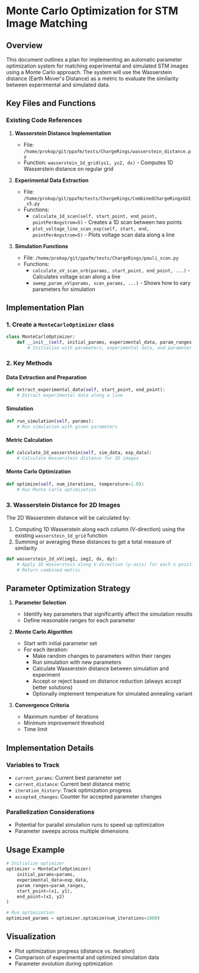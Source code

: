 # Monte Carlo Optimization for STM Image Matching

## Overview

This document outlines a plan for implementing an automatic parameter optimization system for matching experimental and simulated STM images using a Monte Carlo approach. The system will use the Wasserstein distance (Earth Mover's Distance) as a metric to evaluate the similarity between experimental and simulated data.

## Key Files and Functions

### Existing Code References

1. **Wasserstein Distance Implementation**
   - File: `/home/prokop/git/ppafm/tests/ChargeRings/wasserstein_distance.py`
   - Function: `wasserstein_1d_grid(ys1, ys2, dx)` - Computes 1D Wasserstein distance on regular grid

2. **Experimental Data Extraction**
   - File: `/home/prokop/git/ppafm/tests/ChargeRings/CombinedChargeRingsGUI_v5.py`
   - Functions:
     - `calculate_1d_scan(self, start_point, end_point, pointPerAngstrom=5)` - Creates a 1D scan between two points
     - `plot_voltage_line_scan_exp(self, start, end, pointPerAngstrom=5)` - Plots voltage scan data along a line

3. **Simulation Functions**
   - File: `/home/prokop/git/ppafm/tests/ChargeRings/pauli_scan.py`
   - Functions:
     - `calculate_xV_scan_orb(params, start_point, end_point, ...)` - Calculates voltage scan along a line
     - `sweep_param_xV(params, scan_params, ...)` - Shows how to vary parameters for simulation

## Implementation Plan

### 1. Create a `MonteCarloOptimizer` class

```python
class MonteCarloOptimizer:
    def __init__(self, initial_params, experimental_data, param_ranges, ...):
        # Initialize with parameters, experimental data, and parameter ranges
```

### 2. Key Methods

#### Data Extraction and Preparation

```python
def extract_experimental_data(self, start_point, end_point):
    # Extract experimental data along a line
```

#### Simulation

```python
def run_simulation(self, params):
    # Run simulation with given parameters
```

#### Metric Calculation

```python
def calculate_2d_wasserstein(self, sim_data, exp_data):
    # Calculate Wasserstein distance for 2D images
```

#### Monte Carlo Optimization

```python
def optimize(self, num_iterations, temperature=1.0):
    # Run Monte Carlo optimization
```

### 3. Wasserstein Distance for 2D Images

The 2D Wasserstein distance will be calculated by:
1. Computing 1D Wasserstein along each column (V-direction) using the existing `wasserstein_1d_grid` function
2. Summing or averaging these distances to get a total measure of similarity

```python
def wasserstein_2d_xV(img1, img2, dx, dy):
    # Apply 1D Wasserstein along V-direction (y-axis) for each x position
    # Return combined metric
```

## Parameter Optimization Strategy

1. **Parameter Selection**
   - Identify key parameters that significantly affect the simulation results
   - Define reasonable ranges for each parameter

2. **Monte Carlo Algorithm**
   - Start with initial parameter set
   - For each iteration:
     - Make random changes to parameters within their ranges
     - Run simulation with new parameters
     - Calculate Wasserstein distance between simulation and experiment
     - Accept or reject based on distance reduction (always accept better solutions)
     - Optionally implement temperature for simulated annealing variant

3. **Convergence Criteria**
   - Maximum number of iterations
   - Minimum improvement threshold
   - Time limit

## Implementation Details

### Variables to Track

- `current_params`: Current best parameter set
- `current_distance`: Current best distance metric
- `iteration_history`: Track optimization progress
- `accepted_changes`: Counter for accepted parameter changes

### Parallelization Considerations

- Potential for parallel simulation runs to speed up optimization
- Parameter sweeps across multiple dimensions

## Usage Example

```python
# Initialize optimizer
optimizer = MonteCarloOptimizer(
    initial_params=params, 
    experimental_data=exp_data,
    param_ranges=param_ranges,
    start_point=(x1, y1),
    end_point=(x2, y2)
)

# Run optimization
optimized_params = optimizer.optimize(num_iterations=1000)
```

## Visualization

- Plot optimization progress (distance vs. iteration)
- Comparison of experimental and optimized simulation data
- Parameter evolution during optimization
